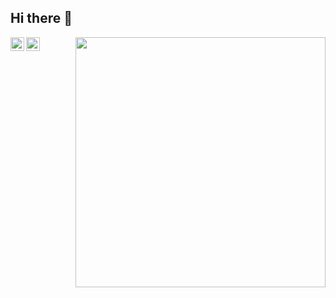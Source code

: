 ## Hi there 👋

[<img align="right" width="400" src="https://github-readme-stats.vercel.app/api?username=narodkebabci&show_icons=true"/>](https://github.com/narodkebabci/)

<a href="https://twitter.com/naar_k">
  <img align="left" alt="Narod's Twitter" width="22px" src="https://cdn.jsdelivr.net/npm/simple-icons@v3/icons/twitter.svg" />
</a>
<a href="https://www.linkedin.com/in/narod-kebabci/">
  <img align="left" alt="Narod's Linkdein" width="22px" src="https://cdn.jsdelivr.net/npm/simple-icons@v3/icons/linkedin.svg" />
</a>
<br />

<!--
**narodkebabci/narodkebabci** is a ✨ _special_ ✨ repository because its `README.md` (this file) appears on your GitHub profile.

